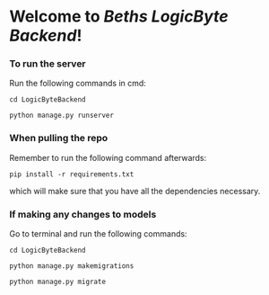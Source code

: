# Welcome to _Beths LogicByte Backend_!

### To run the server
Run the following commands in cmd:

`cd LogicByteBackend`

`python manage.py runserver`


### When pulling the repo

Remember to run the following command afterwards:

`pip install -r requirements.txt`

which will make sure that you have all the dependencies necessary.

### If making any changes to models

Go to terminal and run the following commands:

`cd LogicByteBackend`

`python manage.py makemigrations`

`python manage.py migrate`